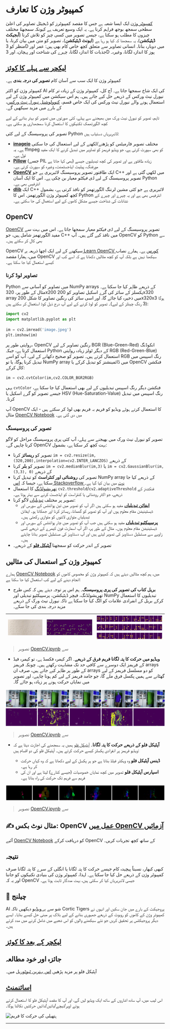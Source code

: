 <!--
CO_OP_TRANSLATOR_METADATA:
{
  "original_hash": "feeca98225cb420afc89415f24f63d92",
  "translation_date": "2025-09-23T06:42:13+00:00",
  "source_file": "lessons/4-ComputerVision/06-IntroCV/README.md",
  "language_code": "ur"
}
-->
# کمپیوٹر وژن کا تعارف

[کمپیوٹر وژن](https://wikipedia.org/wiki/Computer_vision) ایک ایسا شعبہ ہے جس کا مقصد کمپیوٹرز کو ڈیجیٹل تصاویر کی اعلیٰ سطحی سمجھ بوجھ فراہم کرنا ہے۔ یہ ایک وسیع تعریف ہے کیونکہ *سمجھنا* مختلف چیزوں کا مطلب ہو سکتا ہے، جیسے تصویر میں کسی چیز کو تلاش کرنا (**آبجیکٹ ڈیٹیکشن**)، یہ سمجھنا کہ کیا ہو رہا ہے (**ایونٹ ڈیٹیکشن**)، تصویر کو متن میں بیان کرنا، یا منظر کو 3D میں دوبارہ بنانا۔ انسانی تصاویر سے متعلق کچھ خاص کام بھی ہیں: عمر اور جذبات کا اندازہ لگانا، چہرے کی شناخت اور پہچان، اور 3D پوز کا اندازہ لگانا، وغیرہ۔

## [لیکچر سے پہلے کا کوئز](https://ff-quizzes.netlify.app/en/ai/quiz/11)

کمپیوٹر وژن کا ایک سب سے آسان کام **تصویر کی درجہ بندی** ہے۔

کمپیوٹر وژن کو اکثر AI کی ایک شاخ سمجھا جاتا ہے۔ آج کل، کمپیوٹر وژن کے زیادہ تر کام نیورل نیٹ ورکس کے ذریعے حل کیے جاتے ہیں۔ ہم اس سیکشن میں کمپیوٹر وژن کے لیے استعمال ہونے والے نیورل نیٹ ورکس کی ایک خاص قسم، [کنوولوشنل نیورل نیٹ ورکس](../07-ConvNets/README.md)، کے بارے میں مزید سیکھیں گے۔

تاہم، تصویر کو نیورل نیٹ ورک میں بھیجنے سے پہلے، کئی صورتوں میں تصویر کو بہتر بنانے کے لیے کچھ الگورتھمک تکنیکوں کا استعمال کرنا سمجھداری ہو سکتی ہے۔

تصویر کی پروسیسنگ کے لیے کئی Python لائبریریاں دستیاب ہیں:

* **[imageio](https://imageio.readthedocs.io/en/stable/)** مختلف تصویر فارمیٹس کو پڑھنے/لکھنے کے لیے استعمال کی جا سکتی ہے۔ یہ ffmpeg کو بھی سپورٹ کرتی ہے، جو ویڈیو فریمز کو تصاویر میں تبدیل کرنے کا ایک مفید ٹول ہے۔
* **[Pillow](https://pillow.readthedocs.io/en/stable/index.html)** (جسے PIL بھی کہا جاتا ہے) زیادہ طاقتور ہے اور تصویر کی کچھ تبدیلیوں جیسے مورفنگ، پیلیٹ ایڈجسٹمنٹ، وغیرہ کو سپورٹ کرتی ہے۔
* **[OpenCV](https://opencv.org/)** ایک طاقتور تصویر پروسیسنگ لائبریری ہے جو C++ میں لکھی گئی ہے اور تصویر پروسیسنگ کے لیے *ڈی فیکٹو* معیار بن چکی ہے۔ اس کا ایک آسان Python انٹرفیس بھی ہے۔
* **[dlib](http://dlib.net/)** ایک C++ لائبریری ہے جو کئی مشین لرننگ الگورتھمز کو نافذ کرتی ہے، بشمول کچھ کمپیوٹر وژن الگورتھمز۔ اس کا Python انٹرفیس بھی ہے اور یہ چہرے اور چہرے کے نشانات کی شناخت جیسے مشکل کاموں کے لیے استعمال کی جا سکتی ہے۔

## OpenCV

[OpenCV](https://opencv.org/) تصویر پروسیسنگ کے لیے *ڈی فیکٹو* معیار سمجھا جاتا ہے۔ اس میں بہت سے مفید الگورتھمز شامل ہیں، جو C++ میں نافذ کیے گئے ہیں۔ آپ OpenCV کو Python سے بھی کال کر سکتے ہیں۔

OpenCV سیکھنے کے لیے ایک اچھا ذریعہ [یہ Learn OpenCV کورس](https://learnopencv.com/getting-started-with-opencv/) ہے۔ ہمارے نصاب میں، ہمارا مقصد OpenCV سیکھنا نہیں ہے بلکہ آپ کو کچھ مثالیں دکھانا ہے کہ اسے کب اور کیسے استعمال کیا جا سکتا ہے۔

### تصاویر لوڈ کرنا

Python میں تصاویر کو آسانی سے NumPy arrays کے ذریعے ظاہر کیا جا سکتا ہے۔ مثال کے طور پر، 320x200 پکسلز کے سائز کی گرے اسکیل تصاویر کو 200x320 array میں ذخیرہ کیا جائے گا، اور اسی سائز کی رنگین تصاویر کا شکل 200x320x3 ہوگا (3 رنگ چینلز کے لیے)۔ تصویر کو لوڈ کرنے کے لیے آپ درج ذیل کوڈ استعمال کر سکتے ہیں:

```python
import cv2
import matplotlib.pyplot as plt

im = cv2.imread('image.jpeg')
plt.imshow(im)
```

روایتی طور پر، OpenCV رنگین تصاویر کے لیے BGR (Blue-Green-Red) انکوڈنگ استعمال کرتا ہے، جبکہ Python کے دیگر ٹولز زیادہ روایتی RGB (Red-Green-Blue) استعمال کرتے ہیں۔ تصویر کو صحیح دکھانے کے لیے، آپ کو اسے RGB رنگ اسپیس میں تبدیل کرنا ہوگا، یا تو NumPy array میں ڈائمینشنز کو تبدیل کرکے یا OpenCV فنکشن کال کرکے:

```python
im = cv2.cvtColor(im,cv2.COLOR_BGR2RGB)
```

یہی `cvtColor` فنکشن دیگر رنگ اسپیس تبدیلیوں کے لیے بھی استعمال کیا جا سکتا ہے، جیسے تصویر کو گرے اسکیل یا HSV (Hue-Saturation-Value) رنگ اسپیس میں تبدیل کرنا۔

آپ OpenCV کا استعمال کرتے ہوئے ویڈیو کو فریم بہ فریم بھی لوڈ کر سکتے ہیں - ایک مثال [OpenCV Notebook](OpenCV.ipynb) میں دی گئی ہے۔

### تصویر کی پروسیسنگ

تصویر کو نیورل نیٹ ورک میں بھیجنے سے پہلے، آپ کئی پری پروسیسنگ مراحل کو لاگو کرنا چاہیں گے۔ OpenCV بہت کچھ کر سکتا ہے، بشمول:

* تصویر کو **ریسائز** کرنا `im = cv2.resize(im, (320,200),interpolation=cv2.INTER_LANCZOS)` کے ذریعے
* تصویر کو **بلر** کرنا `im = cv2.medianBlur(im,3)` یا `im = cv2.GaussianBlur(im, (3,3), 0)` کے ذریعے
* تصویر کی **روشنائی اور کنٹراسٹ** کو تبدیل کرنا NumPy array کے ذریعے کیا جا سکتا ہے، جیسا کہ [اس Stackoverflow نوٹ](https://stackoverflow.com/questions/39308030/how-do-i-increase-the-contrast-of-an-image-in-python-opencv) میں بیان کیا گیا ہے۔
* [تھریشولڈنگ](https://docs.opencv.org/4.x/d7/d4d/tutorial_py_thresholding.html) کا استعمال `cv2.threshold`/`cv2.adaptiveThreshold` فنکشنز کے ذریعے، جو اکثر روشنائی یا کنٹراسٹ کو ایڈجسٹ کرنے سے بہتر ہوتا ہے۔
* تصویر پر مختلف [تبدیلیاں](https://docs.opencv.org/4.5.5/da/d6e/tutorial_py_geometric_transformations.html) لاگو کرنا:
    - **[ایفائن تبدیلیاں](https://docs.opencv.org/4.5.5/d4/d61/tutorial_warp_affine.html)** مفید ہو سکتی ہیں اگر آپ کو تصویر میں تین پوائنٹس کے سورس اور ڈیسٹینیشن مقام معلوم ہوں اور آپ کو تصویر کو گھمانا، ریسائز کرنا اور جھکانا ہو۔ ایفائن تبدیلیاں متوازی لائنوں کو متوازی رکھتی ہیں۔
    - **[پرسپیکٹیو تبدیلیاں](https://medium.com/analytics-vidhya/opencv-perspective-transformation-9edffefb2143)** مفید ہو سکتی ہیں جب آپ کو تصویر میں چار پوائنٹس کے سورس اور ڈیسٹینیشن مقام معلوم ہوں۔ مثال کے طور پر، اگر آپ اسمارٹ فون کیمرے کے ذریعے کسی زاویے سے مستطیل دستاویز کی تصویر لیتے ہیں اور آپ دستاویز کی مستطیل تصویر بنانا چاہتے ہیں۔
* تصویر کے اندر حرکت کو سمجھنا **[آپٹیکل فلو](https://docs.opencv.org/4.5.5/d4/dee/tutorial_optical_flow.html)** کے ذریعے۔

## کمپیوٹر وژن کے استعمال کی مثالیں

ہمارے [OpenCV Notebook](OpenCV.ipynb) میں، ہم کچھ مثالیں دیتے ہیں کہ کمپیوٹر وژن کو مخصوص کاموں کو انجام دینے کے لیے کب استعمال کیا جا سکتا ہے:

* **بریل کتاب کی تصویر کی پری پروسیسنگ**۔ ہم اس پر توجہ دیتے ہیں کہ کس طرح تھریشولڈنگ، فیچر ڈیٹیکشن، پرسپیکٹیو تبدیلی اور NumPy تبدیلیوں کا استعمال کرکے بریل کے انفرادی علامات کو الگ کیا جا سکتا ہے تاکہ نیورل نیٹ ورک کے ذریعے مزید درجہ بندی کی جا سکے۔

![بریل تصویر](../../../../../translated_images/braille.341962ff76b1bd7044409371d3de09ced5028132aef97344ea4b7468c1208126.ur.jpeg) | ![بریل تصویر پری پروسیسڈ](../../../../../translated_images/braille-result.46530fea020b03c76aac532d7d6eeef7f6fb35b55b1001cd21627907dabef3ed.ur.png) | ![بریل علامات](../../../../../translated_images/braille-symbols.0159185ab69d533909dc4d7d26a1971b51401c6a80eb3a5584f250ea880af88b.ur.png)
----|-----|-----

> تصویر [OpenCV.ipynb](OpenCV.ipynb) سے

* **ویڈیو میں حرکت کا پتہ لگانا فریم فرق کے ذریعے**۔ اگر کیمرہ فکسڈ ہے، تو کیمرہ فیڈ کے فریمز ایک دوسرے سے کافی حد تک مشابہت رکھتے ہیں۔ چونکہ فریمز arrays کے طور پر ظاہر کیے جاتے ہیں، صرف ان arrays کو دو مسلسل فریمز کے لیے گھٹانے سے ہمیں پکسل فرق ملے گا، جو جامد فریمز کے لیے کم ہونا چاہیے، اور تصویر میں نمایاں حرکت ہونے پر زیادہ ہو جائے گا۔

![ویڈیو فریمز اور فریم فرق کی تصویر](../../../../../translated_images/frame-difference.706f805491a0883c938e16447bf5eb2f7d69e812c7f743cbe7d7c7645168f81f.ur.png)

> تصویر [OpenCV.ipynb](OpenCV.ipynb) سے

* **آپٹیکل فلو کے ذریعے حرکت کا پتہ لگانا**۔ [آپٹیکل فلو](https://docs.opencv.org/3.4/d4/dee/tutorial_optical_flow.html) ہمیں یہ سمجھنے کی اجازت دیتا ہے کہ ویڈیو فریمز پر انفرادی پکسلز کیسے حرکت کرتے ہیں۔ آپٹیکل فلو کی دو اقسام ہیں:

   - **ڈینس آپٹیکل فلو** وہ ویکٹر فیلڈ بناتا ہے جو ہر پکسل کے لیے دکھاتا ہے کہ وہ کہاں حرکت کر رہا ہے۔
   - **اسپارس آپٹیکل فلو** تصویر میں کچھ نمایاں خصوصیات (جیسے کنارے) لیتا ہے اور ان کی فریم سے فریم تک حرکت کی راہ بناتا ہے۔

![آپٹیکل فلو کی تصویر](../../../../../translated_images/optical.1f4a94464579a83a10784f3c07fe7228514714b96782edf50e70ccd59d2d8c4f.ur.png)

> تصویر [OpenCV.ipynb](OpenCV.ipynb) سے

## ✍️ مثال نوٹ بکس: OpenCV [عمل میں OpenCV آزمائیں](OpenCV.ipynb)

آئیے [OpenCV Notebook](OpenCV.ipynb) کو دریافت کرکے OpenCV کے ساتھ کچھ تجربات کریں۔

## نتیجہ

کبھی کبھار، نسبتاً پیچیدہ کام جیسے حرکت کا پتہ لگانا یا انگلی کے سرے کا پتہ لگانا صرف کمپیوٹر وژن کے ذریعے حل کیا جا سکتا ہے۔ لہذا، کمپیوٹر وژن کی بنیادی تکنیکوں کو جاننا اور یہ کہ OpenCV جیسی لائبریریاں کیا کر سکتی ہیں، بہت مددگار ثابت ہوتا ہے۔

## 🚀 چیلنج

AI شو سے [یہ ویڈیو](https://docs.microsoft.com/shows/ai-show/ai-show--2021-opencv-ai-competition--grand-prize-winners--cortic-tigers--episode-32?WT.mc_id=academic-77998-cacaste) دیکھیں تاکہ Cortic Tigers پروجیکٹ کے بارے میں جان سکیں اور انہوں نے کمپیوٹر وژن کے کاموں کو روبوٹ کے ذریعے جمہوری بنانے کے لیے بلاک پر مبنی حل کیسے بنایا۔ ایسے دیگر پروجیکٹس پر تحقیق کریں جو نئے سیکھنے والوں کو اس شعبے میں شامل کرنے میں مدد کرتے ہیں۔

## [لیکچر کے بعد کا کوئز](https://ff-quizzes.netlify.app/en/ai/quiz/12)

## جائزہ اور خود مطالعہ

آپٹیکل فلو پر مزید پڑھیں [اس بہترین ٹیوٹوریل](https://learnopencv.com/optical-flow-in-opencv/) میں۔

## [اسائنمنٹ](lab/README.md)

اس لیب میں، آپ سادہ اشاروں کے ساتھ ایک ویڈیو لیں گے، اور آپ کا مقصد آپٹیکل فلو کا استعمال کرتے ہوئے اوپر/نیچے/بائیں/دائیں حرکتیں نکالنا ہوگا۔

<img src="images/palm-movement.png" width="30%" alt="ہتھیلی کی حرکت کا فریم"/>

---


